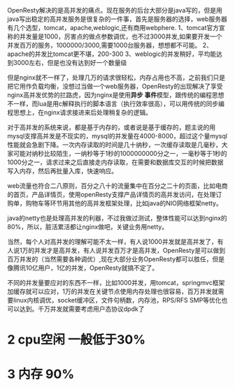 

OpenResty解决的是高并发的痛点。现在服务的后台大部分是java写的，但是用java写出稳定的高并发服务是很复杂的一件事，首先是服务器的选择，web服务器有几个选型，tomcat，apache,weblogic,还有商用webphere.                                                                                    1、tomcat官方宣称的并发量是1000，厉害点的做点参数调优，也不过3000并发,如果要开发一个并发百万的服务，1000000/3000,需要1000台服务器，想想都不可能。                                                  2、apache的并发比tomcat更不堪，200-300                                                                                 3、weblogic的并发稍好，平均能达到3000左右，但是也没有达到好一个数量级

但是nginx就不一样了，处理几万的请求很轻松，内存占用也不高，之前我们只是把它用作负载均衡，没想过当做一个web服务器，OpenResty的出现解决了享受nginx高并发优势的拦路虎，因为nginx是使用**异步 事件**模型，跟传统的编程思想不一样，而lua是用c解释执行的脚本语言（执行效率很高），可以用传统的同步编程思想上，在nginx请求接进来后处理稍复杂的逻辑。

对于高并发的系统来说，都是基于内存的，或者说是基于缓存的，题主说的用mysql支撑高并发是不现实的，mysql的并发量在4000-8000，超过这个量mysql性能就会急剧下降。一次内存读取的时间是几十纳秒，一次缓存读取是几毫秒，大家可能对纳秒比较陌生，一纳秒等于1秒的1000000000分之一，一毫秒等于1秒的1000分之一，请求过来之后直接走内存读取，在需要和数据库交互的时候把数据写入内存，然后再批量入库，快速响应。

web流量也符合二八原则，百分之八十的流量集中在百分之二十的页面，比如电商的首页，产品详情页，使用openResty支撑产品详情页的高并发访问，在处理订购单，购物车等环节用其他的高并发框架处理，比如java的NIO网络框架netty。

java的netty也是处理高并发的利器，不过我做过测试，整体性能可以达到nginx的80%，所以，脏活累活都让nginx做吧，关键业务用netty。

当然，每个人对高并发的理解可能不太一样，有人说1000并发就是高并发了，有人说1万的并发才是高并发，有人说并发百万才是高并发，OpenResty是可以做到百万并发的（当然需要各种调优）,现在大部分业务OpenResty都可以胜任，但是像腾讯10亿用户，1亿的并发，OpenResty就搞不定了。

不同的并发量要应对的东西不一样，比如1000并发，用tomcat，springmvc框架加缓存就可以应对，1万的并发在关键节点使用内存处理也很容易，百万并发就需要linux内核调优，socket缓冲区，文件句柄数，内存池，RPS/RFS SMP等优化也可以达到。千万并发就需要考虑用户态协议dpdk了

# 2 cpu空闲 一般低于30%



 # 3 内存 90%





